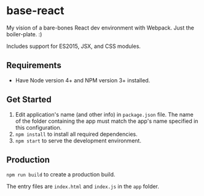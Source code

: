 # base-react
My vision of a bare-bones React dev environment with Webpack. Just the boiler-plate. :) 

Includes support for ES2015, JSX, and CSS modules.

## Requirements
- Have Node version 4+ and NPM version 3+ installed.  

## Get Started
1. Edit application's name (and other info) in `package.json` file. The name of the folder containing the app must match the app's name specified in this configuration.
2. `npm install` to install all required dependencies. 
3. `npm start` to serve the development environment. 

## Production
`npm run build` to create a production build. 

The entry files are `index.html` and `index.js` in the `app` folder. 



